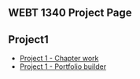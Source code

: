 ## WEBT 1340 Project Page

 <h2>Project1</h1>
    <ul>
        <li><a href="project1/icons.ai">Project 1 - Chapter work</a></li>
        <li><a href="project1/">Project 1 - Portfolio builder</a></li>
    </ul>

